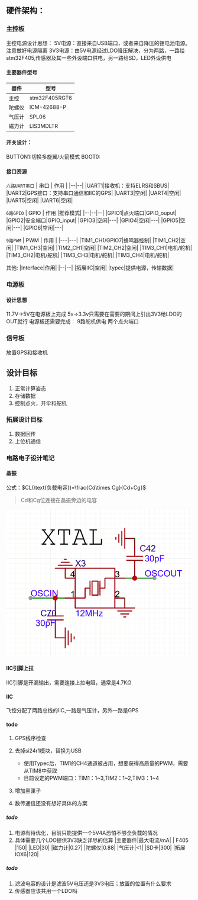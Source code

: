 ## 硬件架构：
### 主控板
主控电源设计思想：
5V电源：直接来自USB端口，或者来自降压的锂电池电源。注意做好电源隔离
3V3电源：由5V电源经过LDO降压解决，分为两路，一路给stm32F405,传感器及其一些外设端口供电，另一路给SD，LED外设供电

#### 主要器件型号
|器件|型号|
|----|----|
|主控|stm32F405RGT6|
|陀螺仪|ICM-42688-P|
|气压计|SPL06|
|磁力计|LIS3MDLTR|
#### 开关设计：
BUTTON1:切换多旋翼/火箭模式
BOOT0:
#### 接口资源
`六路UART串口`
|  串口  |  作用  |
|--|--|
|UART1|接收机：支持ELRS和SBUS|
|UART2|GPS接口：支持串口通信和IIC的GPS|
|UART3|空闲|
|UART4|空闲|
|UART5|空闲|
|UART6|空闲|

`6路GPIO`
|  GPIO  |  作用  |推荐模式|
|--|--|--|
|GPIO1|点火端口|GPIO_ouput|
|GPIO2|安全端口|GPIO_input|
|GPIO3|空闲|---|
|GPIO4|空闲|---|
|GPIO5|空闲|---|
|GPIO6|空闲|---|

`9路PWM`
| PWM | 作用 |
|---|---|
|TIM1_CH1/GPIO7|蜂鸣器控制|
|TIM1_CH2|空闲|
|TIM1_CH3|空闲|
|TIM2_CH1|空闲|
|TIM2_CH2|空闲|
|TIM3_CH1|电机/舵机|
|TIM3_CH2|电机/舵机|
|TIM3_CH3|电机/舵机|
|TIM3_CH4|电机/舵机|

其他:
|Interface|作用|
|--|--|
|拓展IIC|空闲|
|typec|提供电源，传输数据|

### 电源板
#### 设计思想
11.7V->5V在电源板上完成
5v->3.3v只需要在需要的期间上引出3V3给LDO的OUT就行
电源板还需要完成：
9路舵机供电
两个点火端口
### 信号板
放置GPS和接收机

## 设计目标
1. 正常计算姿态
2. 存储数据
3. 控制点火，开伞和舵机
### 拓展设计目标
1. 数据回传
2. 上位机通信



### 电路电子设计笔记
#### 晶振
公式：$CL(\text{负载电容})=\frac{Cd\times Cg}{Cd+Cg}$
> Cd和Cg位连接在晶振旁边的电容

![](./assets/晶振旁路电容.png)

#### IIC引脚上拉

IIC引脚是开漏输出，需要连接上拉电阻，通常是4.7K$\Omega$

#### IIC
飞控分配了两路总线的IIC,一路是气压计，另外一路是GPS

#### todo
1. GPS线序检查
2. 去掉si24r1模块，替换为USB
   - 使用Typec后，TIM1的CH4通道被占用，想要获得高质量的PWM，需要从TIM8中获取
   - 目前设定的PWM端口：TIM1：1~3,TIM2：1~2,TIM3：1~4

3. 增加黑匣子
4. 数传通信还没有想好具体的方案

##### todo
1. 电源有待优化，目前只能提供一个5V4A恐怕不够全负载的情况
2. 具体需要几个LDO提供3V3缺乏详尽的估算
|主要器件|最大电流/mA|
| F405 |150|
|LED|30|
|磁力计|0.27|
|陀螺仪|0.88|
|气压计|<1|
|SD卡|300|
|拓展IOX6|120|
##### todo
1. 滤波电容的设计是滤波5V电压还是3V3电压；放置的位置有什么要求
2. 传感器应该共用一个LDO吗